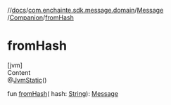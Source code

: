 //[docs](../../../index.md)/[com.enchainte.sdk.message.domain](../../index.md)/[Message](../index.md)
/[Companion](index.md)/[fromHash](from-hash.md)

# fromHash

[jvm]  
Content  
@[JvmStatic](https://kotlinlang.org/api/latest/jvm/stdlib/kotlin.jvm/-jvm-static/index.html)()

fun [fromHash](from-hash.md)(
hash: [String](https://kotlinlang.org/api/latest/jvm/stdlib/kotlin/-string/index.html)): [Message](../index.md)  



